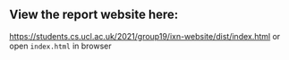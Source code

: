 

## View the report website here:
https://students.cs.ucl.ac.uk/2021/group19/ixn-website/dist/index.html or
open `index.html` in browser
